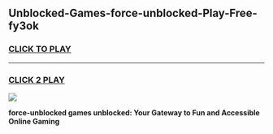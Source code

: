 
## Unblocked-Games-force-unblocked-Play-Free-fy3ok
<h3>
<a href="https://premium76.site?title=force-unblocked&ref=23A">CLICK TO PLAY</a></h3>
<hr>

<h3>
<a href="https://premium76.site?title=force-unblocked&ref=23A">CLICK 2 PLAY</a>
  
</h3>

<a href="https://premium76.site?title=force-unblocked&ref=23A"><img src="https://clearcache.store/games.png"></a>


**force-unblocked games unblocked: Your Gateway to Fun and Accessible Online Gaming**

